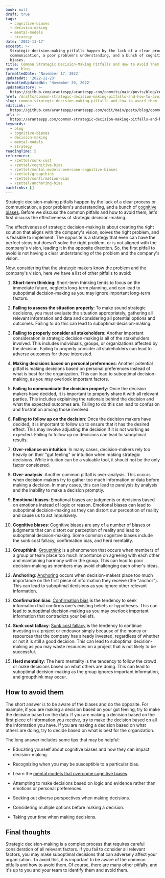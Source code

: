 ```yaml
---
book: null
draft: true
tags:
  - cognitive-biases
  - decision-making
  - mental-models
  - strategy
date: '2022-11-17'
excerpt: >-
  Strategic decision-making pitfalls happen by the lack of a clear process or
  communication, a poor problem's understanding, and a bunch of cognitive
  biases.
title: Common Strategic Decision-Making Pitfalls and How to Avoid Them
group: blog
formattedDate: 'November 17, 2022'
updatedAt: '2022-11-20'
formattedUpdatedAt: 'November 20, 2022'
updateHistory: >-
  https://github.com/arantespp/arantespp.com/commits/main/posts/blog/common-strategic-decision-making-pitfalls-and-how-to-avoid-them.md
href: /drafts/common-strategic-decision-making-pitfalls-and-how-to-avoid-them
slug: common-strategic-decision-making-pitfalls-and-how-to-avoid-them
editLink: >-
  https://github.com/arantespp/arantespp.com/edit/main/posts/blog/common-strategic-decision-making-pitfalls-and-how-to-avoid-them.md
url: >-
  https://arantespp.com/common-strategic-decision-making-pitfalls-and-how-to-avoid-them
keywords:
  - blog
  - cognitive-biases
  - decision-making
  - mental-models
  - strategy
readingTime: 5
references:
  - /zettel/sunk-cost
  - /zettel/cognitive-bias
  - /zettel/mental-models-overcome-cognitive-biases
  - /zettel/groupthink
  - /zettel/confirmation-bias
  - /zettel/anchoring-bias
backlinks: []
---
```


Strategic decision-making pitfalls happen by the lack of a clear process or communication, a poor problem's understanding, and a bunch of [cognitive biases](/zettel/cognitive-bias). Before we discuss the common pitfalls and how to avoid them, let's first discuss the effectiveness of strategic decision-making.

The effectiveness of strategic decision-making is about creating the right solution that aligns with the company's vision, solves the right problem, and is feasible to implement. The opposite is a strategy that even can have the perfect steps but doesn't solve the right problem, or is not aligned with the company's vision, leading it in the opposite direction. So, the first pitfall to avoid is not having a clear understanding of the problem and the company's vision.

Now, considering that the strategic makers know the problem and the company's vision, here we have a list of other pitfalls to avoid:

1. **Short-term thinking**: Short-term thinking tends to focus on the immediate future, neglects long-term planning, and can lead to suboptimal decision-making as you may ignore important long-term factors.

2. **Failing to assess the situation properly**: To make sound strategic decisions, you must evaluate the situation appropriately, gathering all relevant information and data and considering all potential options and outcomes. Failing to do this can lead to suboptimal decision-making.

3. **Failing to properly consider all stakeholders**: Another important consideration in strategic decision-making is all of the stakeholders involved. This includes individuals, groups, or organizations affected by the decision. Failing to properly consider all stakeholders can lead to adverse outcomes for those interested.

4. **Making decisions based on personal preferences**: Another potential pitfall is making decisions based on personal preferences instead of what is best for the organization. This can lead to suboptimal decision-making, as you may overlook important factors.

5. **Failing to communicate the decision properly**: Once the decision makers have decided, it is important to properly share it with all relevant parties. This includes explaining the rationale behind the decision and what the expected outcomes are. Failing to do this can lead to confusion and frustration among those involved.

6. **Failing to follow up on the decision**: Once the decision makers have decided, it is important to follow up to ensure that it has the desired effect. This may involve adjusting the decision if it is not working as expected. Failing to follow up on decisions can lead to suboptimal results.

7. **Over-reliance on intuition**: In many cases, decision-makers rely too heavily on their "gut feeling" or intuition when making strategic decisions. While intuition can be a valuable tool, it should not be the only factor considered.

8. **Over-analysis**: Another common pitfall is over-analysis. This occurs when decision-makers try to gather too much information or data before making a decision. In many cases, this can lead to paralysis by analysis and the inability to make a decision promptly.

9. **Emotional biases**: Emotional biases are judgments or decisions based on emotions instead of logic or reason. Emotional biases can lead to suboptimal decision-making as they can distort our perception of reality and cause us to act impulsively.

10. **Cognitive biases**: Cognitive biases are any of a number of biases or judgments that can distort our perception of reality and lead to suboptimal decision-making. Some common cognitive biases include the sunk cost fallacy, confirmation bias, and herd mentality.

11. **Groupthink**: [Groupthink](/zettel/groupthink) is a phenomenon that occurs when members of a group or team place too much importance on agreeing with each other and maintaining harmony within the group. This can lead to poor decision-making as members may avoid challenging each other's ideas.

12. **Anchoring**: [Anchoring](/zettel/anchoring-bias) occurs when decision-makers place too much importance on the first piece of information they receive (the "anchor"). This can lead to suboptimal decisions as you ignore other relevant information.

13. **Confirmation bias**: [Confirmation bias](/zettel/confirmation-bias) is the tendency to seek information that confirms one's existing beliefs or hypotheses. This can lead to suboptimal decision-making as you may overlook important information that contradicts your beliefs.

14. **Sunk cost fallacy**: [Sunk cost fallacy](/zettel/sunk-cost) is the tendency to continue investing in a project or endeavor simply because of the money or resources that the company has already invested, regardless of whether or not it is still a good decision. This can lead to suboptimal decision-making as you may waste resources on a project that is not likely to be successful.

15. **Herd mentality**: The herd mentality is the tendency to follow the crowd or make decisions based on what others are doing. This can lead to suboptimal decision-making as the group ignores important information, and groupthink may occur.

## How to avoid them

The short answer is to be aware of the biases and do the opposite. For example, if you are making a decision based on your gut feeling, try to make the decision based on the data. If you are making a decision based on the first piece of information you receive, try to make the decision based on all the information you have. If you are making a decision based on what others are doing, try to decide based on what is best for the organization.

The long answer includes some tips that may be helpful:

- Educating yourself about cognitive biases and how they can impact decision-making.

- Recognizing when you may be susceptible to a particular bias.

- Learn the [mental models that overcome cognitive biases](/zettel/mental-models-overcome-cognitive-biases).

- Attempting to make decisions based on logic and evidence rather than emotions or personal preferences.

- Seeking out diverse perspectives when making decisions.

- Considering multiple options before making a decision.

- Taking your time when making decisions.

## Final thoughts

Strategic decision-making is a complex process that requires careful consideration of all relevant factors. If you fail to consider all relevant factors, you may make suboptimal decisions that can adversely affect your organization. To avoid this, it is important to be aware of the common pitfalls and how to avoid them. Of course, there are many other pitfalls, and it's up to you and your team to identify them and avoid them.
